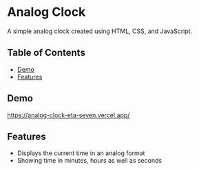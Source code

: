 # Analog Clock

A simple analog clock created using HTML, CSS, and JavaScript.

## Table of Contents

- [Demo](#demo)
- [Features](#features)

## Demo

https://analog-clock-eta-seven.vercel.app/

## Features

- Displays the current time in an analog format
- Showing time in minutes, hours as well as seconds



